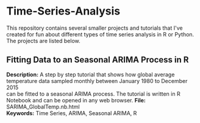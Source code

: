# Time-Series-Analysis
This repository contains several smaller projects and tutorials that I've created for fun about different types of time series analysis in R or Python. 
The projects are listed below.

## Fitting Data to an Seasonal ARIMA Process in R

**Description:** A step by step tutorial that shows how global average temperature data sampled monthly between January 1980 to December 2015  
can be fitted to a seasonal ARIMA process. The tutorial is written in R Notebook and can be opened in any web browser.
**File:** SARIMA_GlobalTemp.nb.html  
**Keywords:** Time Series, ARIMA, Seasonal ARIMA, R  





